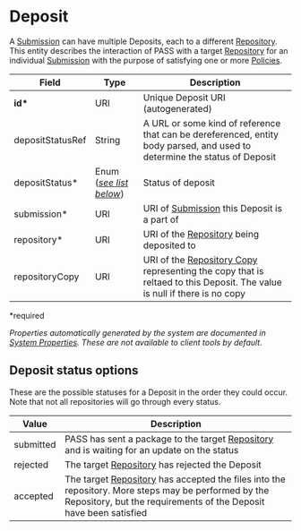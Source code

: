 # Deposit

A [Submission](Submission.md) can have multiple Deposits, each to a different [Repository](Repository.md). This entity describes the interaction of PASS with a target [Repository](Repository.md) for an individual [Submission](Submission.md) with the purpose of satisfying one or more [Policies](Policy.md).

| Field  		| Type  		| Description |
| ------------- | ------------- | ------------- |
| __id*__ | URI | Unique Deposit URI (autogenerated) |
| depositStatusRef | String | A URL or some kind of reference that can be dereferenced, entity body parsed, and used to determine the status of Deposit|
| depositStatus* | Enum ([_see list below_](#deposit-status-options)) | Status of deposit |
| submission* | URI | URI of [Submission](Submission.md) this Deposit is a part of |
| repository* | URI | URI of the [Repository](Repository.md) being deposited to |
| repositoryCopy | URI | URI of the [Repository Copy](RepositoryCopy.md) representing the copy that is reltaed to this Deposit. The value is null if there is no copy |
 
*required 

*Properties automatically generated by the system are documented in [System Properties](SystemProperties.md). These are not available to client tools by default.*

## Deposit status options

These are the possible statuses for a Deposit in the order they could occur. Note that not all repositories will go through every status.

| Value  		  | Description |
| --------------- | ------------- |
| submitted | PASS has sent a package to the target [Repository](Repository.md) and is waiting for an update on the status |
| rejected | The target [Repository](Repository.md) has rejected the Deposit |
| accepted | The target [Repository](Repository.md) has accepted the files into the repository. More steps may be performed by the Repository, but the requirements of the Deposit have been satisfied |
